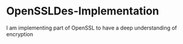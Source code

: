 # OpenSSLDes-Implementation
I am implementing part of OpenSSL to have a deep understanding of encryption
